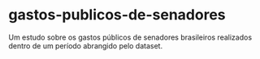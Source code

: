 # gastos-publicos-de-senadores
Um estudo sobre os gastos públicos de senadores brasileiros realizados dentro de um período abrangido pelo dataset.
